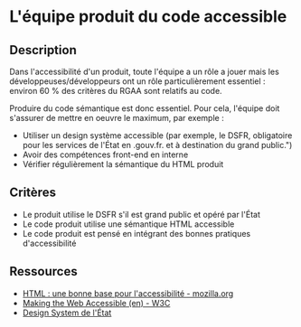 # L'équipe produit du code accessible

## Description

Dans l'accessibilité d'un produit, toute l'équipe a un rôle a jouer
mais les développeuses/développeurs ont un rôle particulièrement
essentiel : environ 60 % des critères du RGAA sont relatifs au code.

Produire du code sémantique est donc essentiel. Pour cela, l'équipe
doit s'assurer de mettre en oeuvre le maximum, par exemple :

- Utiliser un design système accessible (par exemple, le DSFR, obligatoire pour les services de l'État en .gouv.fr. et à destination du grand public.")
- Avoir des compétences front-end en interne
- Vérifier régulièrement la sémantique du HTML produit

## Critères

- Le produit utilise le DSFR s'il est grand public et opéré par l'État
- Le code produit utilise une sémantique HTML accessible
- Le code produit est pensé en intégrant des bonnes pratiques d'accessibilité

## Ressources

- [HTML : une bonne base pour l'accessibilité - mozilla.org](https://developer.mozilla.org/fr/docs/Learn_web_development/Core/Accessibility/HTML)
- [Making the Web Accessible (en) - W3C](https://www.w3.org/WAI/)
- [Design System de l'État](https://www.systeme-de-design.gouv.fr/)
